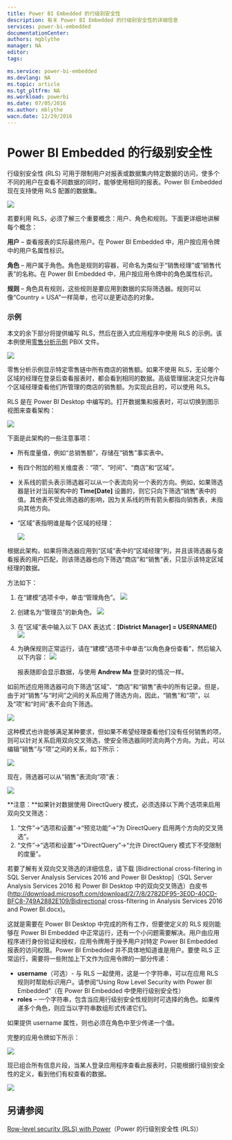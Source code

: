 ```yaml
---
title: Power BI Embedded 的行级别安全性
description: 有关 Power BI Embedded 的行级别安全性的详细信息
services: power-bi-embedded
documentationCenter: 
authors: mgblythe
manager: NA
editor: 
tags: 

ms.service: power-bi-embedded
ms.devlang: NA
ms.topic: article
ms.tgt_pltfrm: NA
ms.workload: powerbi
ms.date: 07/05/2016
ms.author: mblythe
wacn.date: 12/29/2016
---
```


# Power BI Embedded 的行级别安全性

行级别安全性 (RLS) 可用于限制用户对报表或数据集内特定数据的访问，使多个不同的用户在查看不同数据的同时，能够使用相同的报表。Power BI Embedded 现在支持使用 RLS 配置的数据集。

![](./media/power-bi-embedded-rls/pbi-embedded-rls-flow-1.png)  

若要利用 RLS，必须了解三个重要概念：用户、角色和规则。下面更详细地讲解每个概念：

**用户** – 查看报表的实际最终用户。在 Power BI Embedded 中，用户按应用令牌中的用户名属性标识。

**角色** – 用户属于角色。角色是规则的容器，可命名为类似于“销售经理”或“销售代表”的名称。在 Power BI Embedded 中，用户按应用令牌中的角色属性标识。

**规则** – 角色具有规则，这些规则是要应用到数据的实际筛选器。规则可以像“Country = USA”一样简单，也可以是更动态的对象。

### 示例

本文的余下部分将提供编写 RLS，然后在嵌入式应用程序中使用 RLS 的示例。该本例使用[零售分析示例](http://go.microsoft.com/fwlink/?LinkID=780547) PBIX 文件。

![](./media/power-bi-embedded-rls/pbi-embedded-rls-scenario-2.png)  

零售分析示例显示特定零售链中所有商店的销售额。如果不使用 RLS，无论哪个区域的经理在登录后查看报表时，都会看到相同的数据。高级管理层决定只允许每个区域经理查看他们所管理的商店的销售额。为实现此目的，可以使用 RLS。

RLS 是在 Power BI Desktop 中编写的。打开数据集和报表时，可以切换到图示视图来查看架构：

![](./media/power-bi-embedded-rls/pbi-embedded-rls-diagram-view-3.png)  

下面是此架构的一些注意事项：

-	所有度量值，例如“总销售额”，存储在“销售”事实表中。
-	有四个附加的相关维度表：“项”、“时间”、“商店”和“区域”。
-	关系线的箭头表示筛选器可以从一个表流向另一个表的方向。例如，如果筛选器是针对当前架构中的 **Time[Date]** 设置的，则它只向下筛选“销售”表中的值。其他表不受此筛选器的影响，因为关系线的所有箭头都指向销售表，未指向其他方向。
-	“区域”表指明谁是每个区域的经理：

    ![](./media/power-bi-embedded-rls/pbi-embedded-rls-district-table-4.png)  

根据此架构，如果将筛选器应用到“区域”表中的“区域经理”列，并且该筛选器与查看报表的用户匹配，则该筛选器也向下筛选“商店”和“销售”表，只显示该特定区域经理的数据。

方法如下：

1.	在“建模”选项卡中，单击“管理角色”。
![](./media/power-bi-embedded-rls/pbi-embedded-rls-modeling-tab-5.png)

2.	创建名为“管理员”的新角色。
![](./media/power-bi-embedded-rls/pbi-embedded-rls-manager-role-6.png)

3.	在“区域”表中输入以下 DAX 表达式：**[District Manager] = USERNAME()**
![](./media/power-bi-embedded-rls/pbi-embedded-rls-manager-role-7.png)

4.	为确保规则正常运行，请在“建模”选项卡中单击“以角色身份查看”，然后输入以下内容：
![](./media/power-bi-embedded-rls/pbi-embedded-rls-view-as-roles-8.png)

    报表随即会显示数据，与使用 **Andrew Ma** 登录时的情况一样。

如前所述应用筛选器可向下筛选“区域”、“商店”和“销售”表中的所有记录。但是，由于对“销售”与“时间”之间的关系应用了筛选方向，因此，“销售”和“项”，以及“项”和“时间”表不会向下筛选。

![](./media/power-bi-embedded-rls/pbi-embedded-rls-diagram-view-9.png)  

这种模式也许能够满足某种要求，但如果不希望经理查看他们没有任何销售的项，则可以针对关系启用双向交叉筛选，使安全筛选器同时流向两个方向。为此，可以编辑“销售”与“项”之间的关系，如下所示：

![](./media/power-bi-embedded-rls/pbi-embedded-rls-edit-relationship-10.png)  

现在，筛选器可以从“销售”表流向“项”表：

![](./media/power-bi-embedded-rls/pbi-embedded-rls-diagram-view-11.png)  

**注意：**如果针对数据使用 DirectQuery 模式，必须选择以下两个选项来启用双向交叉筛选：

1.	“文件”->“选项和设置”->“预览功能”->“为 DirectQuery 启用两个方向的交叉筛选”。
2.	“文件”->“选项和设置”->“DirectQuery”->“允许 DirectQuery 模式下不受限制的度量”。

若要了解有关双向交叉筛选的详细信息，请下载 [Bidirectional cross-filtering in SQL Server Analysis Services 2016 and Power BI Desktop]（SQL Server Analysis Services 2016 和 Power BI Desktop 中的双向交叉筛选）白皮书 (http://download.microsoft.com/download/2/7/8/2782DF95-3E0D-40CD-BFC8-749A2882E109/Bidirectional cross-filtering in Analysis Services 2016 and Power BI.docx)。

这就是需要在 Power BI Desktop 中完成的所有工作，但要使定义的 RLS 规则能够在 Power BI Embedded 中正常运行，还有一个小问题需要解决。用户由应用程序进行身份验证和授权，应用令牌用于授予用户对特定 Power BI Embedded 报表的访问权限。Power BI Embedded 并不具体地知道谁是用户。要使 RLS 正常运行，需要将一些附加上下文作为应用令牌的一部分传递：
-	**username**（可选）- 与 RLS 一起使用，这是一个字符串，可以在应用 RLS 规则时帮助标识用户。请参阅“Using Row Level Security with Power BI Embedded”（在 Power BI Embedded 中使用行级别安全性）
-	**roles** – 一个字符串，包含当应用行级别安全性规则时可选择的角色。如果传递多个角色，则应当以字符串数组形式传递它们。

如果提供 username 属性，则也必须在角色中至少传递一个值。

完整的应用令牌如下所示：

![](./media/power-bi-embedded-rls/pbi-embedded-rls-app-token-string-12.png)  

现已组合所有信息片段，当某人登录应用程序查看此报表时，只能根据行级别安全性的定义，看到他们有权查看的数据。

![](./media/power-bi-embedded-rls/pbi-embedded-rls-dashboard-13.png)  

## 另请参阅
[Row-level security (RLS) with Power](https://powerbi.microsoft.com/zh-CN/documentation/powerbi-admin-rls/)（Power 的行级别安全性 (RLS)）

<!---HONumber=Mooncake_1010_2016-->
